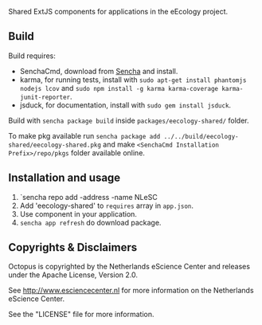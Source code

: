 Shared ExtJS components for applications in the eEcology project.

Build
-----

Build requires:
* SenchaCmd, download from [Sencha](http://www.sencha.com/products/sencha-cmd/download/) and install.
* karma, for running tests, install with `sudo apt-get install phantomjs nodejs lcov` and `sudo npm install -g karma karma-coverage karma-junit-reporter`.
* jsduck, for documentation, install with `sudo gem install jsduck`.

Build with `sencha package build` inside `packages/eecology-shared/` folder.

To make pkg available run `sencha package add ../../build/eecology-shared/eecology-shared.pkg` and make `<SenchaCmd Installation Prefix>/repo/pkgs` folder available online.

Installation and usage
----------------------

1. `sencha repo add -address <to be announced> -name NLeSC
2. Add 'eecology-shared' to `requires` array in `app.json`.
3. Use component in your application.
4. `sencha app refresh` do download package.

Copyrights & Disclaimers
------------------------

Octopus is copyrighted by the Netherlands eScience Center and releases under
the Apache License, Version 2.0.

See <http://www.esciencecenter.nl> for more information on the Netherlands
eScience Center.

See the "LICENSE" file for more information.
